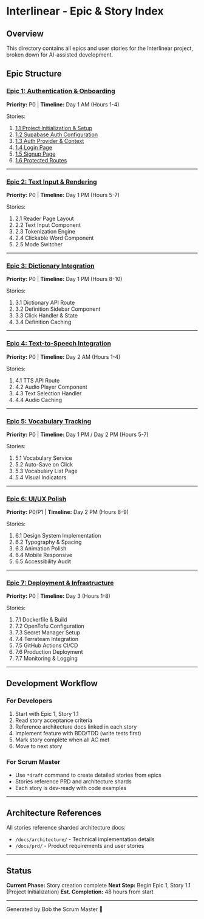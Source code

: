 # Interlinear - Epic & Story Index

## Overview
This directory contains all epics and user stories for the Interlinear project, broken down for AI-assisted development.

## Epic Structure

### [Epic 1: Authentication & Onboarding](./epic-1-authentication/epic-overview.md)
**Priority:** P0 | **Timeline:** Day 1 AM (Hours 1-4)

Stories:
1. [1.1 Project Initialization & Setup](./epic-1-authentication/story-1.1-project-setup.md)
2. [1.2 Supabase Auth Configuration](./epic-1-authentication/story-1.2-supabase-config.md)
3. [1.3 Auth Provider & Context](./epic-1-authentication/story-1.3-auth-provider.md)
4. [1.4 Login Page](./epic-1-authentication/story-1.4-login-page.md)
5. [1.5 Signup Page](./epic-1-authentication/story-1.5-signup-page.md)
6. [1.6 Protected Routes](./epic-1-authentication/story-1.6-protected-routes.md)

---

### [Epic 2: Text Input & Rendering](./epic-2-text-rendering/epic-overview.md)
**Priority:** P0 | **Timeline:** Day 1 PM (Hours 5-7)

Stories:
1. 2.1 Reader Page Layout
2. 2.2 Text Input Component
3. 2.3 Tokenization Engine
4. 2.4 Clickable Word Component
5. 2.5 Mode Switcher

---

### [Epic 3: Dictionary Integration](./epic-3-dictionary/epic-overview.md)
**Priority:** P0 | **Timeline:** Day 1 PM (Hours 8-10)

Stories:
1. 3.1 Dictionary API Route
2. 3.2 Definition Sidebar Component
3. 3.3 Click Handler & State
4. 3.4 Definition Caching

---

### [Epic 4: Text-to-Speech Integration](./epic-4-tts/epic-overview.md)
**Priority:** P0 | **Timeline:** Day 2 AM (Hours 1-4)

Stories:
1. 4.1 TTS API Route
2. 4.2 Audio Player Component
3. 4.3 Text Selection Handler
4. 4.4 Audio Caching

---

### [Epic 5: Vocabulary Tracking](./epic-5-vocabulary/epic-overview.md)
**Priority:** P0 | **Timeline:** Day 1 PM / Day 2 PM (Hours 5-7)

Stories:
1. 5.1 Vocabulary Service
2. 5.2 Auto-Save on Click
3. 5.3 Vocabulary List Page
4. 5.4 Visual Indicators

---

### [Epic 6: UI/UX Polish](./epic-6-ui-polish/epic-overview.md)
**Priority:** P0/P1 | **Timeline:** Day 2 PM (Hours 8-9)

Stories:
1. 6.1 Design System Implementation
2. 6.2 Typography & Spacing
3. 6.3 Animation Polish
4. 6.4 Mobile Responsive
5. 6.5 Accessibility Audit

---

### [Epic 7: Deployment & Infrastructure](./epic-7-deployment/epic-overview.md)
**Priority:** P0 | **Timeline:** Day 3 (Hours 1-8)

Stories:
1. 7.1 Dockerfile & Build
2. 7.2 OpenTofu Configuration
3. 7.3 Secret Manager Setup
4. 7.4 Terrateam Integration
5. 7.5 GitHub Actions CI/CD
6. 7.6 Production Deployment
7. 7.7 Monitoring & Logging

---

## Development Workflow

### For Developers
1. Start with Epic 1, Story 1.1
2. Read story acceptance criteria
3. Reference architecture docs linked in each story
4. Implement feature with BDD/TDD (write tests first)
5. Mark story complete when all AC met
6. Move to next story

### For Scrum Master
- Use `*draft` command to create detailed stories from epics
- Stories reference PRD and architecture shards
- Each story is dev-ready with code examples

---

## Architecture References

All stories reference sharded architecture docs:
- `/docs/architecture/` - Technical implementation details
- `/docs/prd/` - Product requirements and user stories

---

## Status

**Current Phase:** Story creation complete
**Next Step:** Begin Epic 1, Story 1.1 (Project Initialization)
**Est. Completion:** 48 hours from start

---

Generated by Bob the Scrum Master 🏃
